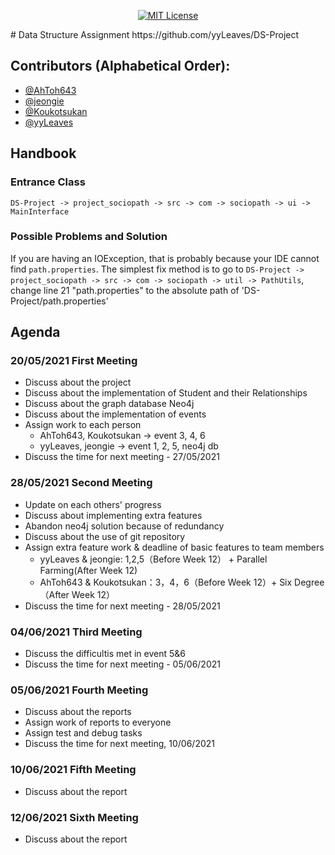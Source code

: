 <p align="center">
    <a href="https://rem.mit-license.org/">
        <img src="https://img.shields.io/badge/license-MIT-blueviolet" alt="MIT License" />
    </a>
</p>
# Data Structure Assignment
https://github.com/yyLeaves/DS-Project

## Contributors (Alphabetical Order):
+ [@AhToh643](https://github.com/AhToh643)
+ [@jeongie](https://github.com/jeongie)
+ [@Koukotsukan](https://github.com/Koukotsukan)
+ [@yyLeaves](https://github.com/yyLeaves)


## Handbook

### Entrance Class

`DS-Project -> project_sociopath -> src -> com -> sociopath -> ui -> MainInterface`

### Possible Problems and Solution

If you are having an IOException, that is probably because your IDE cannot find `path.properties`.
The simplest fix method is to go to `DS-Project -> project_sociopath -> src -> com -> sociopath -> util -> PathUtils`, change line 21 "path.properties" to the absolute path of 'DS-Project/path.properties'

## Agenda
### 20/05/2021 First Meeting
- Discuss about the project
- Discuss about the implementation of Student and their Relationships
- Discuss about the graph database Neo4j
- Discuss about the implementation of events
- Assign work to each person
  - AhToh643, Koukotsukan -> event 3, 4, 6
  - yyLeaves, jeongie -> event 1, 2, 5, neo4j db
- Discuss the time for next meeting - 27/05/2021

### 28/05/2021 Second Meeting
- Update on each others' progress
- Discuss about implementing extra features
- Abandon neo4j solution because of redundancy
- Discuss about the use of git repository
- Assign extra feature work & deadline of basic features to team members
  + yyLeaves & jeongie: 1,2,5（Before Week 12） + Parallel Farming(After Week 12)
  + AhToh643 & Koukotsukan：3，4，6（Before Week 12）+ Six Degree（After Week 12）
- Discuss the time for next meeting - 28/05/2021

### 04/06/2021 Third Meeting
- Discuss the difficultis met in event 5&6
- Discuss the time for next meeting - 05/06/2021

### 05/06/2021 Fourth Meeting
- Discuss about the reports
- Assign work of reports to everyone
- Assign test and debug tasks
- Discuss the time for next meeting, 10/06/2021

### 10/06/2021 Fifth Meeting
- Discuss about the report

### 12/06/2021 Sixth Meeting
- Discuss about the report
